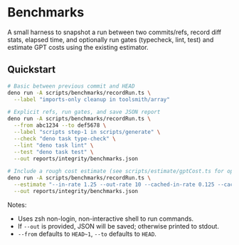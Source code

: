 # Benchmarks

A small harness to snapshot a run between two commits/refs, record diff stats, elapsed time, and optionally run gates (typecheck, lint, test) and estimate GPT costs using the existing estimator.

## Quickstart

```sh
# Basic between previous commit and HEAD
deno run -A scripts/benchmarks/recordRun.ts \
  --label "imports-only cleanup in toolsmith/array"

# Explicit refs, run gates, and save JSON report
deno run -A scripts/benchmarks/recordRun.ts \
  --from abc1234 --to def5678 \
  --label "scripts step-1 in scripts/generate" \
  --check "deno task type-check" \
  --lint "deno task lint" \
  --test "deno task test" \
  --out reports/integrity/benchmarks.json

# Include a rough cost estimate (see scripts/estimate/gptCost.ts for options)
deno run -A scripts/benchmarks/recordRun.ts \
  --estimate "--in-rate 1.25 --out-rate 10 --cached-in-rate 0.125 --cached-in-share 0.7 --light 30 --medium 10 --heavy 2" \
  --out reports/integrity/benchmarks.json
```

Notes:

- Uses zsh non-login, non-interactive shell to run commands.
- If `--out` is provided, JSON will be saved; otherwise printed to stdout.
- `--from` defaults to `HEAD~1`, `--to` defaults to `HEAD`.
